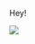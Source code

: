 Hey! 
 

![](http://github-profile-summary-cards.vercel.app/api/cards/stats?username=GaganReddyin&theme=tokyonight)






